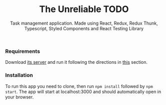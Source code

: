 <h1 align="center">The Unreliable TODO</h1>

<p align="center">Task management application. Made using React, Redux, Redux Thunk, Typescript, Styled Components and React Testing Library</p>

<br>

### Requirements
Download [its server](https://github.com/business-factory/task-fe-unreliable-todo) and run it following the directions in [this](https://github.com/roihunter/task-fe-unreliable-todo#the-server) section.

### Installation
To run this app you need to clone, then run ```npm install``` followed by ```npm start```. The app will start at localhost:3000 and should automatically open in your browser.
